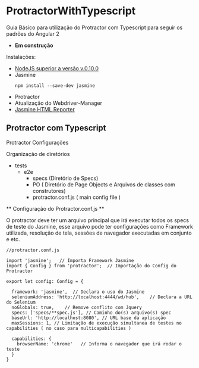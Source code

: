 # ProtractorWithTypescript
Guia Básico para utilização do Protractor com Typescript para seguir os padrões do Angular 2

 - **Em construção**


Instalações:

- [NodeJS superior a versão v.0.10.0](https://nodejs.org/en/)
- Jasmine
    ```
    npm install --save-dev jasmine
    
    ```
- Protractor 
- Atualização do Webdriver-Manager
- [Jasmine HTML Reporter ](https://www.npmjs.com/package/protractor-jasmine2-html-reporter)


## Protractor com Typescript

Protractor Configurações

Organização de diretórios

- tests
	- e2e
		- specs (Diretório de Specs)
		- PO ( Diretório de Page Objects e Arquivos de classes com construtores)
		- protractor.conf.js ( main config file )


** Configuração do Protractor.conf.js **

O protractor deve ter um arquivo principal que irá executar todos os specs de teste do Jasmine, esse arquivo pode ter configurações como Framework utilizada, resolução de tela, sessões de navegador executadas em conjunto e etc.


```
//protractor.conf.js

import 'jasmine';   // Importa Framework Jasmine
import { Config } from 'protractor';  // Importação do Config do Protractor

export let config: Config = {

  framework: 'jasmine',  // Declara o uso do Jasmine
  seleniumAddress: 'http://localhost:4444/wd/hub',    // Declara a URL do Selenium
  noGlobals: true,    // Remove conflito com Jquery
  specs: ['specs/**spec.js'], // Caminho do(s) arquivo(s) spec
  baseUrl: 'http://localhost:8080', // URL base da aplicação
  maxSessions: 1, // Limitação de execução simultanea de testes no capabilities ( no caso para multicapabilities )

  capabilities: {
    browserName: 'chrome'   // Informa o navegador que irá rodar o teste
  }
}

```







